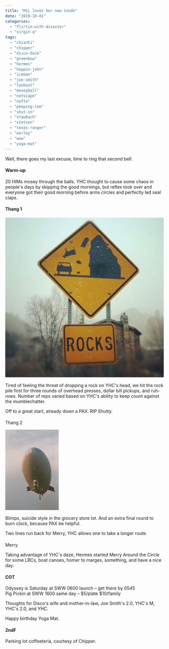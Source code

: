 ```yaml
---
title: "MiL loves her new Condo"
date: "2019-10-01"
categories: 
  - "flirtin-with-disaster"
  - "virgin-q"
tags: 
  - "chianti"
  - "chipper"
  - "disco-duck"
  - "greenbow"
  - "hermes"
  - "hoppin-john"
  - "iceman"
  - "joe-smith"
  - "lookout"
  - "moneyball"
  - "netscape"
  - "oofta"
  - "peeping-tom"
  - "shut-in"
  - "staubach"
  - "stetson"
  - "texas-ranger"
  - "worley"
  - "www"
  - "yoga-mat"
---
```


Well, there goes my last excuse, time to ring that second bell.

#### Warm-up

20 HIMs mosey through the balls. YHC thought to cause some chaos in people's days by skipping the good mornings, but reflex took over and everyone got their good morning before arms circles and perfectly led seal claps.

#### Thang 1

![](images/rocks.jpg)

Tired of feeling the threat of dropping a rock on YHC's head, we hit the rock pile first for three rounds of overhead presses, dollar bill pickups, and ruh-rows. Number of reps varied based on YHC's ability to keep count against the mumblechatter.

Off to a great start, already down a PAX. RIP Shutty.

####   
Thang 2

![](images/blimp.jpg)

Blimps, suicide style in the grocery store lot. And an extra final round to burn clock, because PAX be helpful.

Two lines run back for Merry, YHC allows one to take a longer route.

####   
Merry

Taking advantage of YHC's daze, Hermes started Merry Around the Circle for some LBCs, boat canoes, homer to marges, something, and have a nice day.

#### COT

Odyssey is Saturday at SWW 0600 launch – get there by 0545  
Pig Pickin at SWW 1600 same day – $5/plate $10/family

Thoughts for Disco's wife and mother-in-law, Joe Smith's 2.0, YHC's M, YHC's 2.0, and YHC.

Happy birthday Yoga Mat.

#### 2ndF

Parking lot coffeeteria, courtesy of Chipper.
